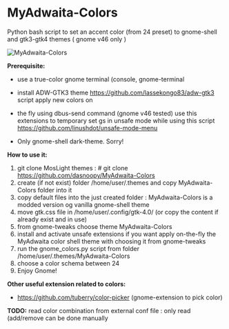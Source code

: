 # MyAdwaita-Colors

Python bash script to set an accent color (from 24 preset) to gnome-shell and gtk3-gtk4 themes ( gnome v46 only )

![MyAdwaita-Colors](https://raw.github.com/dasnoopy/MyAdwaita-Colors/main/screenshot/MyAdwaita-Colors.png)


**Prerequisite:**

 - use a true-color gnome terminal (console, gnome-terminal
 - install ADW-GTK3 theme  https://github.com/lassekongo83/adw-gtk3 script apply new colors on 
 - the fly using dbus-send command (gnome v46  tested) use  this 
   extensions to temporary set gs in unsafe mode while using this script
	 https://github.com/linushdot/unsafe-mode-menu

- Only gnome-shell dark-theme. Sorry!

**How to use it:** 
1) git clone MosLight themes : # git clone https://github.com/dasnoopy/MyAdwaita-Colors
2) create (if not exist) folder /home/user/.themes and copy MyAdwaita-Colors folder into it
3) copy default files into the just created folder : MyAdwaita-Colors is a modded version og vanilla gnome-shell theme
4) move gtk.css file in /home/user/.config/gtk-4.0/ (or copy the content if already exist and in use)
5) from gnome-tweaks choose theme MyAdwaita-Colors
6) install and activate unsafe extensions if you want apply on-the-fly the MyAdwaita color shell theme with choosing it
   from gnome-tweaks
7) run the gnome_colors.py script from folder /home/user/.themes/MyAdwaita-Colors
8) choose a color schema between 24
9) Enjoy Gnome!

**Other useful extension related to colors:**
- https://github.com/tuberry/color-picker (gnome-extension to pick color)

 **TODO:**
 read color combination from external conf file : only read (add/remove can be done manually




